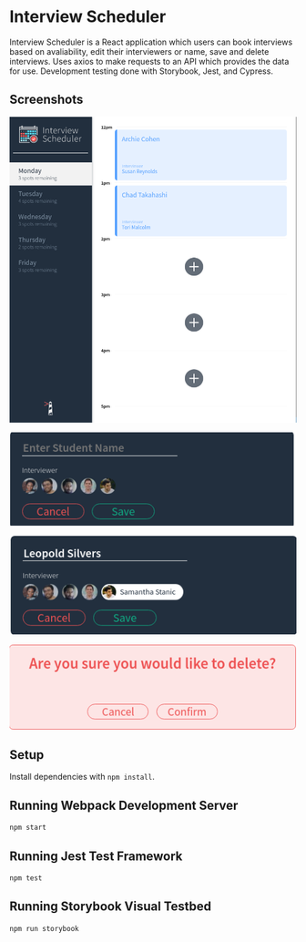 # Interview Scheduler

Interview Scheduler is a React application which users can book interviews based on avaliability, edit their interviewers or name, save and delete interviews. Uses axios to make requests to an API which provides the data for use. Development testing done with Storybook, Jest, and Cypress.

## Screenshots

!["Home Screen when API is running and populated with data, here you can edit/delete existing interviews, add by clicking the plus or view other days"](https://github.com/denn15law/interview-scheduler/blob/master/docs/schedulerHome.png)

!["Clicking the plus button will show this form component"](https://github.com/denn15law/interview-scheduler/blob/master/docs/scheduler-new.png)

!["Clicking the edit button will show the form populated with the existing data"](https://github.com/denn15law/interview-scheduler/blob/master/docs/scheudler-edit.png)

!["Deleting an interview will prompt a confirm component for validation"](https://github.com/denn15law/interview-scheduler/blob/master/docs/scheduler-delete.png)

## Setup

Install dependencies with `npm install`.

## Running Webpack Development Server

```sh
npm start
```

## Running Jest Test Framework

```sh
npm test
```

## Running Storybook Visual Testbed

```sh
npm run storybook
```
